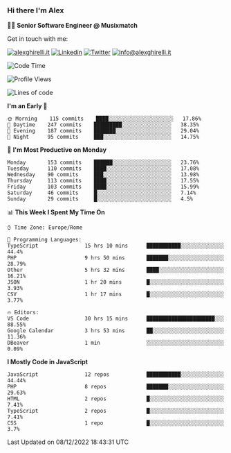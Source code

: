 ### Hi there I'm Alex

👨‍💻 __Senior Software Engineer @ Musixmatch__

Get in touch with me:

[![alexghirelli.it](https://img.shields.io/static/v1?label=alexghirelli.it&message=%20&color=red&logo=&style=flat-square&logoColor=white)](https://www.alexghirelli.it/)
[![Linkedin](https://img.shields.io/static/v1?label=Linkedin&message=%20&color=blue&logo=Linkedin&style=flat-square&logoColor=white)](https://linkedin.com/in/alexghirelli)
[![Twitter](https://img.shields.io/static/v1?label=Twitter&message=%20&color=blue&logo=Twitter&style=flat-square&logoColor=white)](https://twitter.com/alexGhirelli)
[![info@alexghirelli.it](https://img.shields.io/static/v1?label=info@alexghirelli.it&message=%20&color=red&logo=gmail&style=flat-square&logoColor=white)](mailto:info@alexghirelli.it)

<!--START_SECTION:waka-->
![Code Time](http://img.shields.io/badge/Code%20Time-7%2C171%20hrs%2012%20mins-blue)

![Profile Views](http://img.shields.io/badge/Profile%20Views-0-blue)

![Lines of code](https://img.shields.io/badge/From%20Hello%20World%20I%27ve%20Written-801%20Thousand%20lines%20of%20code-blue)

**I'm an Early 🐤** 

```text
🌞 Morning    115 commits    ████░░░░░░░░░░░░░░░░░░░░░   17.86% 
🌆 Daytime    247 commits    █████████░░░░░░░░░░░░░░░░   38.35% 
🌃 Evening    187 commits    ███████░░░░░░░░░░░░░░░░░░   29.04% 
🌙 Night      95 commits     ███░░░░░░░░░░░░░░░░░░░░░░   14.75%

```
📅 **I'm Most Productive on Monday** 

```text
Monday       153 commits    ██████░░░░░░░░░░░░░░░░░░░   23.76% 
Tuesday      110 commits    ████░░░░░░░░░░░░░░░░░░░░░   17.08% 
Wednesday    90 commits     ███░░░░░░░░░░░░░░░░░░░░░░   13.98% 
Thursday     113 commits    ████░░░░░░░░░░░░░░░░░░░░░   17.55% 
Friday       103 commits    ████░░░░░░░░░░░░░░░░░░░░░   15.99% 
Saturday     46 commits     █░░░░░░░░░░░░░░░░░░░░░░░░   7.14% 
Sunday       29 commits     █░░░░░░░░░░░░░░░░░░░░░░░░   4.5%

```


📊 **This Week I Spent My Time On** 

```text
⌚︎ Time Zone: Europe/Rome

💬 Programming Languages: 
TypeScript               15 hrs 10 mins      ███████████░░░░░░░░░░░░░░   44.4% 
PHP                      9 hrs 50 mins       ███████░░░░░░░░░░░░░░░░░░   28.79% 
Other                    5 hrs 32 mins       ████░░░░░░░░░░░░░░░░░░░░░   16.21% 
JSON                     1 hr 20 mins        █░░░░░░░░░░░░░░░░░░░░░░░░   3.93% 
CSV                      1 hr 17 mins        █░░░░░░░░░░░░░░░░░░░░░░░░   3.77%

🔥 Editors: 
VS Code                  30 hrs 15 mins      ██████████████████████░░░   88.55% 
Google Calendar          3 hrs 53 mins       ██░░░░░░░░░░░░░░░░░░░░░░░   11.36% 
DBeaver                  1 min               ░░░░░░░░░░░░░░░░░░░░░░░░░   0.09%

```

**I Mostly Code in JavaScript** 

```text
JavaScript               12 repos            ███████████░░░░░░░░░░░░░░   44.44% 
PHP                      8 repos             ███████░░░░░░░░░░░░░░░░░░   29.63% 
HTML                     2 repos             █░░░░░░░░░░░░░░░░░░░░░░░░   7.41% 
TypeScript               2 repos             █░░░░░░░░░░░░░░░░░░░░░░░░   7.41% 
CSS                      1 repo              █░░░░░░░░░░░░░░░░░░░░░░░░   3.7%

```



 Last Updated on 08/12/2022 18:43:31 UTC
<!--END_SECTION:waka-->
